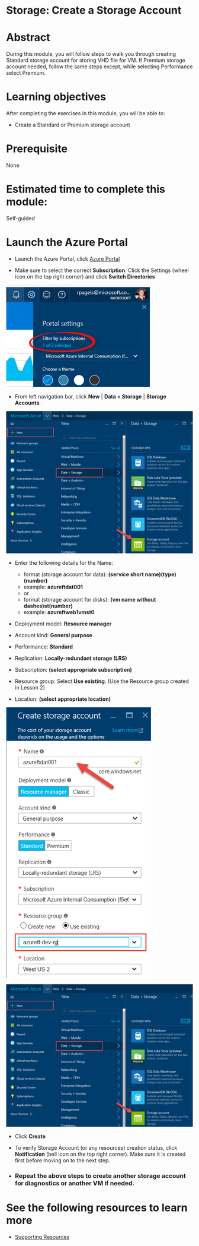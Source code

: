 # Storage: Create a Storage Account

# Abstract

During this module, you will follow steps to walk you through creating Standard storage account for storing VHD file for VM. If Premium storage account needed, follow the same steps except, while selecting Performance select Premium.


# Learning objectives
After completing the exercises in this module, you will be able to:
* Create a Standard or Premium storage account

# Prerequisite 
None

# Estimated time to complete this module:
Self-guided

# Launch the Azure Portal
* Launch the Azure Portal, click [Azure Portal](http://www.azure.portal.com)

* Make sure to select the correct **Subscription**. Click the Settings (wheel icon on the top right corner) and click **Switch Directories**

![Screenshot](images/Storage-L3-1.png)
 
* From left navigation bar, click **New** | **Data + Storage** | **Storage Accounts**.

![Screenshot](images/Storage-L3-2.png)

  * Enter the following details for the Name:
    * format (storage account for data): **(service short name)(type)(number)**
    * example: **azureftdat001**
    * or
    * format (storage account for disks): **(vm name without dashes)st(number)**
    * example: **azureftweb1vmst0**

  * Deployment model: **Resource manager**
  * Account kind: **General purpose**
  * Performance: **Standard** 
  * Replication: **Locally-redundant storage (LRS)**
  * Subscription: **(select appropriate subscription)**
  * Resource group: Select **Use existing**. (Use the Resource group created in Lesson 2)
  * Location: **(select appropriate location)**

![Screenshot](images/Storage-L3-3.png)

![Screenshot](images/Storage-L3-2.png)


* Click **Create**

* To verify Storage Account (or any resources) creation status, click **Notification** (bell icon on the top right corner). Make sure it is created first before moving on to the next step.

* ### Repeat the above steps to create another storage account for diagnostics or another VM if needed.

# See the following resources to learn more
* [Supporting Resources](#)